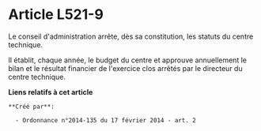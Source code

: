 # Article L521-9

Le conseil d'administration arrête, dès sa constitution, les statuts du centre technique. 

Il établit, chaque année, le budget du centre et approuve annuellement le bilan et le résultat financier de l'exercice clos
arrêtés par le directeur du centre technique.

**Liens relatifs à cet article**

	**Créé par**:

	  - Ordonnance n°2014-135 du 17 février 2014 - art. 2
